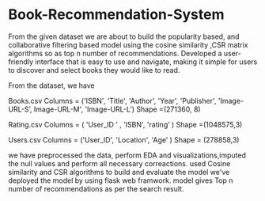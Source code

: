# Book-Recommendation-System

From the given dataset we are about to build the popularity based, and collaborative filtering based model using the cosine similarity ,CSR matrix algorithms so as  top n number of recommendations. 
Developed a user-friendly interface that is easy to use and navigate, making it simple for users to discover and select books they would like to read.

From the dataset, we have

Books.csv 
  Columns = ('ISBN', 'Title', 'Author', 'Year', 'Publisher', 'Image-URL-S’, Image-URL-M', 'Image-URL-L’)
Shape =(271360, 8) 

Rating.csv 
Columns = (  'User_ID ’ , 'ISBN', 'rating’ )
Shape =(1048575,3)

Users.csv 
Columns = ('User_ID', 'Location', 'Age’ )
Shape = (278858,3)

we have preprocessed the data, perform EDA and visualizations,imputed the null values and perform all necessary correactions.
used Cosine similarity and CSR algorithms to build and evaluate the model 
we've deployed the model by using flask web framwork.
model gives Top n number of recommendations as per the search result.





